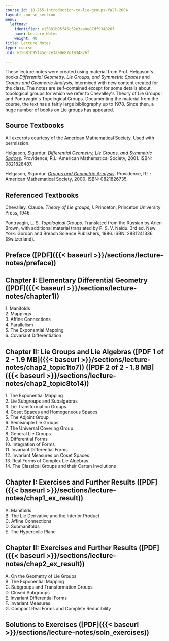 ```yaml
---
course_id: 18-755-introduction-to-lie-groups-fall-2004
layout: course_section
menu:
  leftnav:
    identifier: e15681b95f45c52e3aa0e87df934826f
    name: Lecture Notes
    weight: 40
title: Lecture Notes
type: course
uid: e15681b95f45c52e3aa0e87df934826f

---
```


These lecture notes were created using material from Prof. Helgason's books _Differential Geometry, Lie Groups, and Symmetric Spaces_ and _Groups and Geometric Analysis_, intermixed with new content created for the class. The notes are self-contained except for some details about topological groups for which we refer to Chevalley's Theory of Lie Groups I and Pontryagin's Topological Groups. Documenting the material from the course, the text has a fairly large bibliography up to 1978. Since then, a huge number of books on Lie groups has appeared.

Source Textbooks
----------------

All excerpts courtesy of the [American Mathematical Society](http://www.ams.org/). Used with permission.

Helgason, Sigurdur. [_Differential Geometry, Lie Groups, and Symmetric Spaces_](http://www.ams.org/bookstore?fn=20&arg1=gsmseries&item=GSM-34). Providence, R.I.: American Mathematical Society, 2001. ISBN: 0821828487.

Helgason, Sigurdur. [_Groups and Geometric Analysis_](http://www.ams.org/bookstore?fn=20&arg1=survseries&item=SURV-83). Providence, R.I.: American Mathematical Society, 2000. ISBN: 0821826735.

Referenced Textbooks
--------------------

Chevalley, Claude. _Theory of Lie groups, I_. Princeton, Princeton University Press, 1946.

Pontryagin, L. S. _Topological Groups_. Translated from the Russian by Arlen Brown, with additional material translated by P. S. V. Naidu. 3rd ed. New York: Gordon and Breach Science Publishers, 1986. ISBN: 2881241336 (Switzerland).

Preface ([PDF]({{< baseurl >}}/sections/lecture-notes/preface))
---------------------------------------------------------------

Chapter I: Elementary Differential Geometry ([PDF]({{< baseurl >}}/sections/lecture-notes/chapter1))
----------------------------------------------------------------------------------------------------

1\. Manifolds  
2\. Mappings  
3\. Affine Connections  
4\. Parallelism  
5\. The Exponential Mapping  
6\. Covariant Differentiation

Chapter II: Lie Groups and Lie Algebras ([PDF 1 of 2 - 1.9 MB]({{< baseurl >}}/sections/lecture-notes/chap2_topic1to7)) ([PDF 2 of 2 - 1.8 MB]({{< baseurl >}}/sections/lecture-notes/chap2_topic8to14))
--------------------------------------------------------------------------------------------------------------------------------------------------------------------------------------------------------

1\. The Exponential Mapping  
2\. Lie Subgroups and Subalgebras  
3\. Lie Transformation Groups  
4\. Coset Spaces and Homogeneous Spaces  
5\. The Adjoint Group  
6\. Semisimple Lie Groups  
7\. The Universal Covering Group  
8\. General Lie Groups  
9\. Differential Forms  
10\. Integration of Forms  
11\. Invariant Differential Forms  
12\. Invariant Measures on Coset Spaces  
13\. Real Forms of Complex Lie Algebras  
14\. The Classical Groups and their Cartan Involutions

Chapter I: Exercises and Further Results ([PDF]({{< baseurl >}}/sections/lecture-notes/chap1_ex_result))
--------------------------------------------------------------------------------------------------------

A. Manifolds  
B. The Lie Derivative and the Interior Product  
C. Affine Connections  
D. Submanifolds  
E. The Hyperbolic Plane

Chapter II: Exercises and Further Results ([PDF]({{< baseurl >}}/sections/lecture-notes/chap2_ex_result))
---------------------------------------------------------------------------------------------------------

A. On the Geometry of Lie Groups  
B. The Exponential Mapping  
C. Subgroups and Transformation Groups  
D. Closed Subgroups  
E. Invariant Differential Forms  
F. Invariant Measures  
G. Compact Real Forms and Complete Reducibility

Solutions to Exercises ([PDF]({{< baseurl >}}/sections/lecture-notes/soln_exercises))
-------------------------------------------------------------------------------------